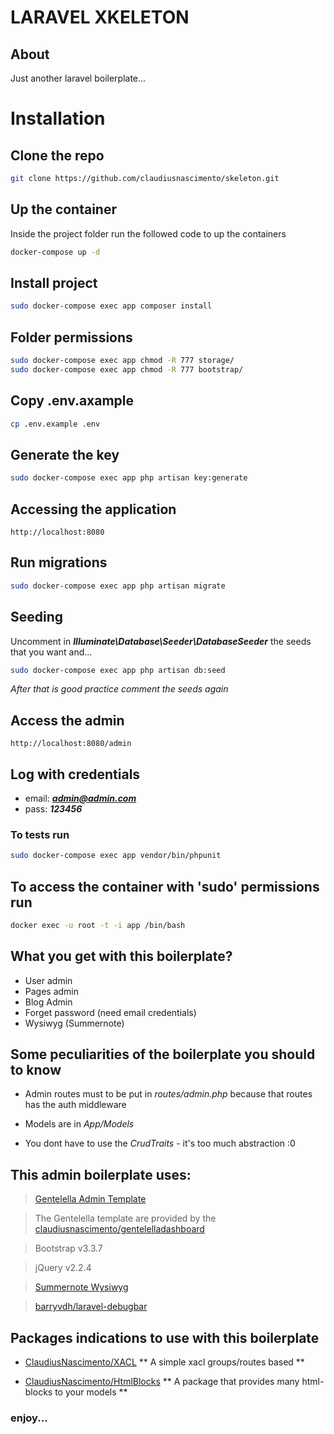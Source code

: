 # LARAVEL XKELETON

## About

Just another laravel boilerplate...


# Installation

## Clone the repo

``` bash
git clone https://github.com/claudiusnascimento/skeleton.git
```

## Up the container

Inside the project folder run the followed code to up the containers

``` bash
docker-compose up -d
```

## Install project

``` bash
sudo docker-compose exec app composer install
```
## Folder permissions
``` bash
sudo docker-compose exec app chmod -R 777 storage/
sudo docker-compose exec app chmod -R 777 bootstrap/
```

## Copy .env.axample

``` bash
cp .env.example .env
```

## Generate the key

``` bash
sudo docker-compose exec app php artisan key:generate
```

## Accessing the application
```
http://localhost:8080
```

## Run migrations
``` bash
sudo docker-compose exec app php artisan migrate
```

## Seeding

Uncomment in ***Illuminate\Database\Seeder\DatabaseSeeder*** the seeds that you want and...

``` bash
sudo docker-compose exec app php artisan db:seed
```

*After that is good practice comment the seeds again*

## Access the admin
```
http://localhost:8080/admin
```

## Log with credentials

- email: ***admin@admin.com*** 
- pass: ***123456***


### To tests run
``` bash
sudo docker-compose exec app vendor/bin/phpunit
```

## To access the container with 'sudo' permissions run
``` bash
docker exec -u root -t -i app /bin/bash
```

## What you get with this boilerplate?

- User admin
- Pages admin
- Blog Admin
- Forget password (need email credentials)
- Wysiwyg (Summernote)

## Some peculiarities of the boilerplate you should to know

- Admin routes must to be put in *routes/admin.php* because that routes has the auth middleware

- Models are in *App/Models*

- You dont have to use the *CrudTraits* - it's too much abstraction :0

## This admin boilerplate uses:

> [Gentelella Admin Template](https://colorlib.com/polygon/gentelella/) 

> The Gentelella template are provided by the [claudiusnascimento/gentelelladashboard](https://github.com/claudiusnascimento/gentelelladashboard)

> Bootstrap v3.3.7

> jQuery v2.2.4

> [Summernote Wysiwyg](https://summernote.org/)

> [barryvdh/laravel-debugbar](https://github.com/barryvdh/laravel-debugbar)

## Packages indications to use with this boilerplate

- [ClaudiusNascimento/XACL](https://github.com/claudiusnascimento/xacl)
** A simple xacl groups/routes based **

- [ClaudiusNascimento/HtmlBlocks](https://github.com/claudiusnascimento/html-blocks)
** A package that provides many html-blocks to your models **

### enjoy...

